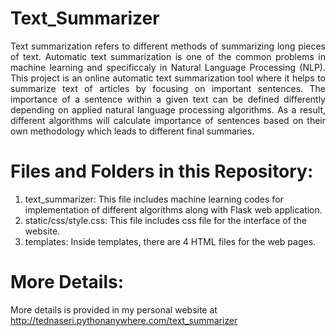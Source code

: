 # Text_Summarizer
<p align="justify">Text summarization refers to different methods of summarizing long pieces of text. Automatic text summarization is one of the common problems in machine learning and specificcaly in Natural Language Processing (NLP). This project is an online automatic text summarization tool where it helps to summarize text of articles by focusing on important sentences. The importance of a sentence within a given text can be defined differently depending on applied natural language processing algorithms. As a result, different algorithms will calculate importance of sentences based on their own methodology which leads to different final summaries.</p>
  
# Files and Folders in this Repository:
1) text_summarizer: This file includes machine learning codes for implementation of different algorithms along with Flask web application.
2) static/css/style.css: This file includes css file for the interface of the website.
3) templates: Inside templates, there are 4 HTML files for the web pages.

# More Details:
More details is provided in my personal website at http://tednaseri.pythonanywhere.com/text_summarizer</p>
